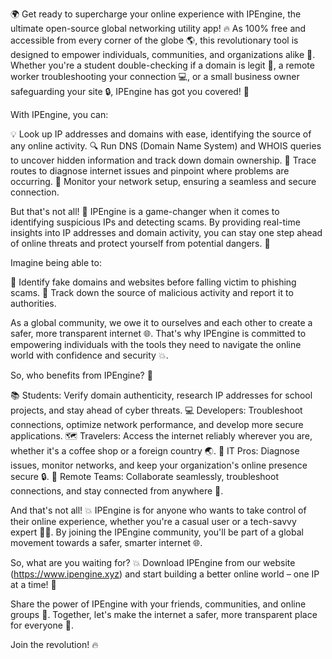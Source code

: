 🌍 Get ready to supercharge your online experience with IPEngine, the ultimate open-source global networking utility app! 🔥 As 100% free and accessible from every corner of the globe 🌎, this revolutionary tool is designed to empower individuals, communities, and organizations alike 💪. Whether you're a student double-checking if a domain is legit 👀, a remote worker troubleshooting your connection 💻, or a small business owner safeguarding your site 🔒, IPEngine has got you covered! 📡

With IPEngine, you can:

💡 Look up IP addresses and domains with ease, identifying the source of any online activity.
🔍 Run DNS (Domain Name System) and WHOIS queries to uncover hidden information and track down domain ownership.
📍 Trace routes to diagnose internet issues and pinpoint where problems are occurring.
🔧 Monitor your network setup, ensuring a seamless and secure connection.

But that's not all! 🤯 IPEngine is a game-changer when it comes to identifying suspicious IPs and detecting scams. By providing real-time insights into IP addresses and domain activity, you can stay one step ahead of online threats and protect yourself from potential dangers. 💪

Imagine being able to:

🔴 Identify fake domains and websites before falling victim to phishing scams.
🔵 Track down the source of malicious activity and report it to authorities.

As a global community, we owe it to ourselves and each other to create a safer, more transparent internet 🌐. That's why IPEngine is committed to empowering individuals with the tools they need to navigate the online world with confidence and security 💥.

So, who benefits from IPEngine? 🤔

📚 Students: Verify domain authenticity, research IP addresses for school projects, and stay ahead of cyber threats.
💻 Developers: Troubleshoot connections, optimize network performance, and develop more secure applications.
🗺️ Travelers: Access the internet reliably wherever you are, whether it's a coffee shop or a foreign country 🌏.
🔧 IT Pros: Diagnose issues, monitor networks, and keep your organization's online presence secure 🔒.
👥 Remote Teams: Collaborate seamlessly, troubleshoot connections, and stay connected from anywhere 📱.

And that's not all! 💥 IPEngine is for anyone who wants to take control of their online experience, whether you're a casual user or a tech-savvy expert 👨‍💻. By joining the IPEngine community, you'll be part of a global movement towards a safer, smarter internet 🌐.

So, what are you waiting for? 💥 Download IPEngine from our website (https://www.ipengine.xyz) and start building a better online world – one IP at a time! 🚀

Share the power of IPEngine with your friends, communities, and online groups 👫. Together, let's make the internet a safer, more transparent place for everyone 🌟.

Join the revolution! 🔥